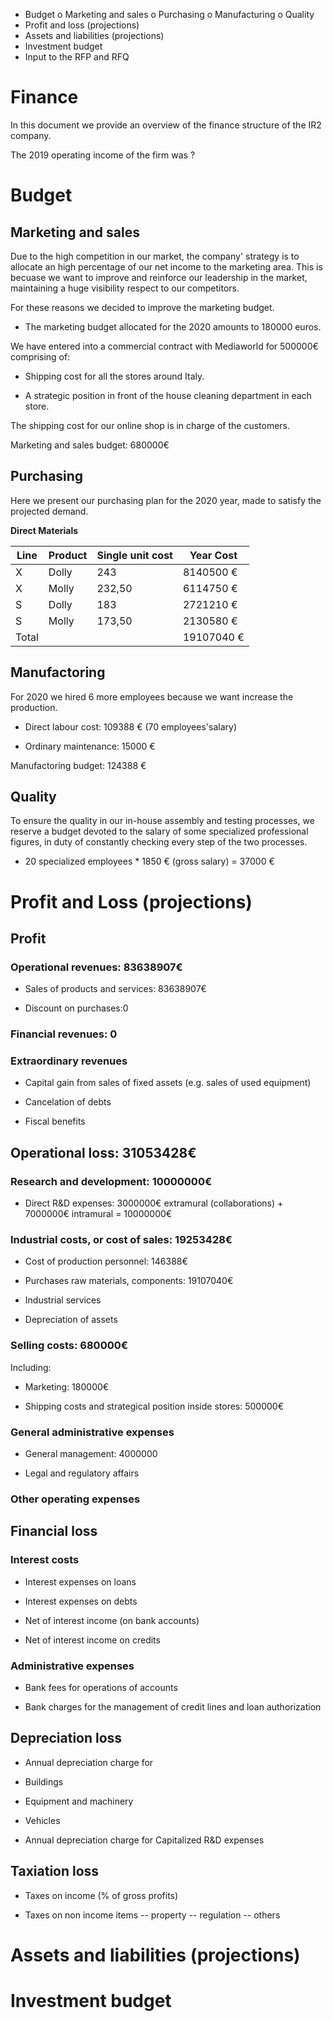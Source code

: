 -	Budget 
    o	Marketing and sales
    o	Purchasing
    o	Manufacturing
    o	Quality
-	Profit and loss (projections)
-	Assets and liabilities (projections)
-	Investment budget
-	Input to the RFP and RFQ

# Finance
In this document we provide an overview of the finance structure of the IR2 company.

The 2019 operating income of the firm was ?

# Budget

## Marketing and sales
Due to the high competition in our market, the company' strategy is to allocate an high percentage of our net income to the marketing area. This is becuase we want to improve and reinforce our leadership in the market, maintaining a huge visibility respect to our competitors.

For these reasons we decided to improve the marketing budget.

- The marketing budget allocated for the 2020 amounts to 180000 euros.


We have entered into a commercial contract with Mediaworld for 500000€ comprising of:

- Shipping cost for all the stores around Italy.

- A strategic position in front of the house cleaning department in each store.

The shipping cost for our online shop is in charge of the customers.

Marketing and sales budget: 680000€

## Purchasing 


Here we present our purchasing plan for the 2020 year, made to satisfy the projected demand.

**Direct Materials**

 Line | Product | Single unit cost | Year Cost
|---|----|---|---|
X | Dolly | 243 | 8140500 €
X | Molly |  232,50 |6114750 €
S | Dolly | 183 | 2721210 €
S | Molly | 173,50 | 2130580 €
Total  |  | | 19107040 €

			

## Manufactoring 

For 2020 we hired 6 more employees because we want increase the production.

- Direct labour cost: 109388 € (70 employees'salary)

- Ordinary maintenance: 15000 €

Manufactoring budget: 124388 €


## Quality

To ensure the quality in our in-house assembly and testing processes, we reserve a budget devoted to the salary of some specialized professional figures, in duty of constantly checking every step of the two processes. 
- 20 specialized employees * 1850 € (gross salary) = 37000 €



# Profit and Loss (projections)

## Profit

### Operational revenues: 83638907€

- Sales of products and services: 83638907€

- Discount on purchases:0

### Financial revenues: 0

### Extraordinary revenues

- Capital gain from sales of fixed assets (e.g. sales of used equipment)

- Cancelation of debts

- Fiscal benefits

## Operational loss: 31053428€

### Research and development: 10000000€

- Direct R&D expenses: 3000000€ extramural (collaborations) + 7000000€  intramural = 10000000€

### Industrial costs, or cost of sales: 19253428€

- Cost of production personnel: 146388€

- Purchases raw materials, components: 19107040€

- Industrial services

- Depreciation of assets

### Selling costs: 680000€

Including: 

- Marketing: 180000€

- Shipping costs and strategical position inside stores: 500000€


### General administrative expenses
- General management: 4000000

- Legal and regulatory affairs

### Other operating expenses

## Financial loss

### Interest costs

- Interest expenses on loans

- Interest expenses on debts

- Net of interest income (on bank accounts)

- Net of interest income on credits

### Administrative expenses

- Bank fees for operations of accounts

- Bank charges for the management of credit lines and loan authorization

## Depreciation loss

- Annual depreciation charge for

- Buildings

- Equipment and machinery

- Vehicles

- Annual depreciation charge for Capitalized R&D expenses

## Taxiation loss
- Taxes on income (% of gross profits)

- Taxes on non income items
-- property
-- regulation
-- others

# Assets and liabilities (projections)




# Investment budget

